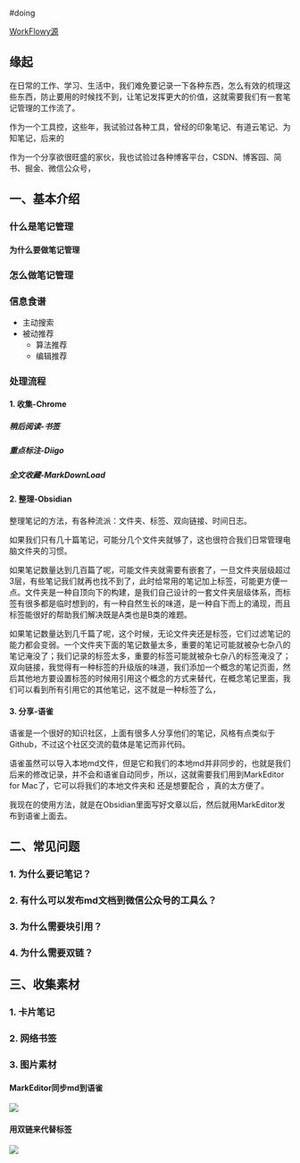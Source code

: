  #doing

[WorkFlowy源](https://workflowy.com/#/891450285e50)




 ## 缘起
 
 在日常的工作、学习、生活中，我们难免要记录一下各种东西，怎么有效的梳理这些东西，防止要用的时候找不到，让笔记发挥更大的价值，这就需要我们有一套笔记管理的工作流了。

作为一个工具控，这些年，我试验过各种工具，曾经的印象笔记、有道云笔记、为知笔记，后来的

作为一个分享欲很旺盛的家伙，我也试验过各种博客平台，CSDN、博客园、简书、掘金、微信公众号，

## 一、基本介绍

### 什么是笔记管理
#### 为什么要做笔记管理
### 怎么做笔记管理


### 信息食谱

- 主动搜索
- 被动推荐
	- 算法推荐
	- 编辑推荐


### 处理流程
#### 1. 收集-Chrome

##### 稍后阅读-书签

##### 重点标注-Diigo

##### 全文收藏-MarkDownLoad
	
#### 2. 整理-Obsidian

整理笔记的方法，有各种流派：文件夹、标签、双向链接、时间日志。

如果我们只有几十篇笔记，可能分几个文件夹就够了，这也很符合我们日常管理电脑文件夹的习惯。

如果笔记数量达到几百篇了呢，可能文件夹就需要有嵌套了，一旦文件夹层级超过3层，有些笔记我们就再也找不到了，此时给常用的笔记加上标签，可能更方便一点。文件夹是一种自顶向下的构建，是我们自己设计的一套文件夹层级体系，而标签有很多都是临时想到的，有一种自然生长的味道，是一种自下而上的涌现，而且标签能很好的帮助我们解决既是A类也是B类的难题。

如果笔记数量达到几千篇了呢，这个时候，无论文件夹还是标签，它们过滤笔记的能力都会变弱。一个文件夹下面的笔记数量太多，重要的笔记可能就被杂七杂八的笔记淹没了；我们记录的标签太多，重要的标签可能就被杂七杂八的标签淹没了；双向链接，我觉得有一种标签的升级版的味道，我们添加一个概念的笔记页面，然后其他地方要设置标签的时候用引用这个概念的方式来替代，在概念笔记里面，我们可以看到所有引用它的其他笔记，这不就是一种标签了么，

#### 3. 分享-语雀

语雀是一个很好的知识社区，上面有很多人分享他们的笔记，风格有点类似于Github，不过这个社区交流的载体是笔记而非代码。

语雀虽然可以导入本地md文件，但是它和我们的本地md并非同步的，也就是我们后来的修改记录，并不会和语雀自动同步，所以，这就需要我们用到MarkEditor for Mac了，它可以将我们的本地文件夹和
还是想要配合 ，真的太方便了。

我现在的使用方法，就是在Obsidian里面写好文章以后，然后就用MarkEditor发布到语雀上面去。

## 二、常见问题
### 1. 为什么要记笔记？
### 2. 有什么可以发布md文档到微信公众号的工具么？
### 3. 为什么需要块引用？
### 4. 为什么需要双链？
###  


## 三、收集素材

### 1. 卡片笔记

### 2. 网络书签

### 3. 图片素材

#### MarkEditor同步md到语雀
![](https://yupic.oss-cn-shanghai.aliyuncs.com/20210912000536.png)

#### 用双链来代替标签

![](https://yupic.oss-cn-shanghai.aliyuncs.com/20210912002251.jpg)





